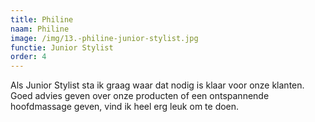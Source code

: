 ```yaml
---
title: Philine
naam: Philine
image: /img/13.-philine-junior-stylist.jpg
functie: Junior Stylist
order: 4
---
```


Als Junior Stylist sta ik graag waar dat nodig is klaar voor onze klanten. Goed advies geven over onze producten of een ontspannende hoofdmassage geven, vind ik heel erg leuk om te doen.
